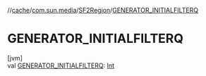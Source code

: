 //[cache](../../../index.md)/[com.sun.media](../index.md)/[SF2Region](index.md)/[GENERATOR_INITIALFILTERQ](-g-e-n-e-r-a-t-o-r_-i-n-i-t-i-a-l-f-i-l-t-e-r-q.md)

# GENERATOR_INITIALFILTERQ

[jvm]\
val [GENERATOR_INITIALFILTERQ](-g-e-n-e-r-a-t-o-r_-i-n-i-t-i-a-l-f-i-l-t-e-r-q.md): [Int](https://kotlinlang.org/api/latest/jvm/stdlib/kotlin/-int/index.html)
